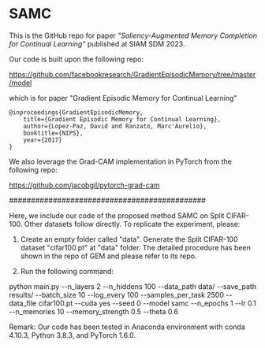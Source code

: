# SAMC
This is the GitHub repo for paper *"Saliency-Augmented Memory Completion for Continual Learning"* published at SIAM SDM 2023.

Our code is built upon the following repo:

https://github.com/facebookresearch/GradientEpisodicMemory/tree/master/model

which is for paper "Gradient Episodic Memory for Continual Learning"

```
@inproceedings{GradientEpisodicMemory,
    title={Gradient Episodic Memory for Continual Learning},
    author={Lopez-Paz, David and Ranzato, Marc'Aurelio},
    booktitle={NIPS},
    year={2017}
}
```

We also leverage the Grad-CAM implementation in PyTorch from the following repo:

https://github.com/jacobgil/pytorch-grad-cam


#############################################

Here, we include our code of the proposed method SAMC on Split CIFAR-100. Other datasets follow directly. To replicate the experiment, please:

1. Create an empty folder called "data". Generate the Split CIFAR-100 dataset "cifar100.pt" at "data" folder. The detailed procedure has been shown in the repo of GEM and please refer to its repo. 

2. Run the following command: 

python main.py --n_layers 2 --n_hiddens 100 --data_path data/ --save_path results/ --batch_size 10 --log_every 100 --samples_per_task 2500 --data_file cifar100.pt --cuda yes --seed 0 --model samc --n_epochs 1 --lr 0.1 --n_memories 10 --memory_strength 0.5 --theta 0.6

Remark: Our code has been tested in Anaconda environment with conda 4.10.3, Python 3.8.3, and PyTorch 1.6.0.
